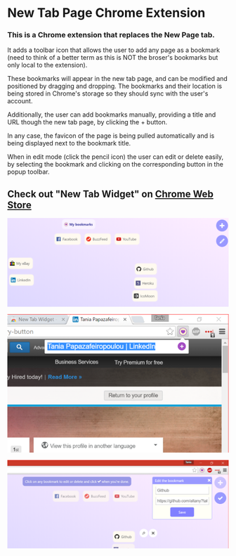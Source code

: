 # New Tab Page Chrome Extension

### This is a Chrome extension that replaces the New Page tab.

It adds a toolbar icon that allows the user to add any page as a bookmark (need to think of a better term as this is NOT the broser's bookmarks but only local to the extension).

These bookmarks will appear in the new tab page, and can be modified and positioned by dragging and dropping. The bookmarks and their location is being stored in Chrome's storage so they should sync with the user's account.

Additionally, the user can add bookmarks manually, providing a title and URL though the new tab page, by clicking the + button.

In any case, the favicon of the page is being pulled automatically and is being displayed next to the bookmark title.

When in edit mode (click the pencil icon) the user can edit or delete easily, by selecting the bookmark and clicking on the corresponding button in the popup toolbar.

## Check out "New Tab Widget" on [Chrome Web Store](https://chrome.google.com/webstore/detail/new-tab-widget/gbcgcbbbdifbebfkjeloioinmkimemlm)

![Screenshot 1](https://raw.githubusercontent.com/altany/new-tab-chrome-extension/master/images/screenshots/marquee.PNG "Screenshot 1")

![Screenshot 2](https://raw.githubusercontent.com/altany/new-tab-chrome-extension/master/images/screenshots/Capture4.PNG "Screenshot 2")

![Screenshot 3](https://raw.githubusercontent.com/altany/new-tab-chrome-extension/master/images/screenshots/Capture3.PNG "Screenshot 3")
